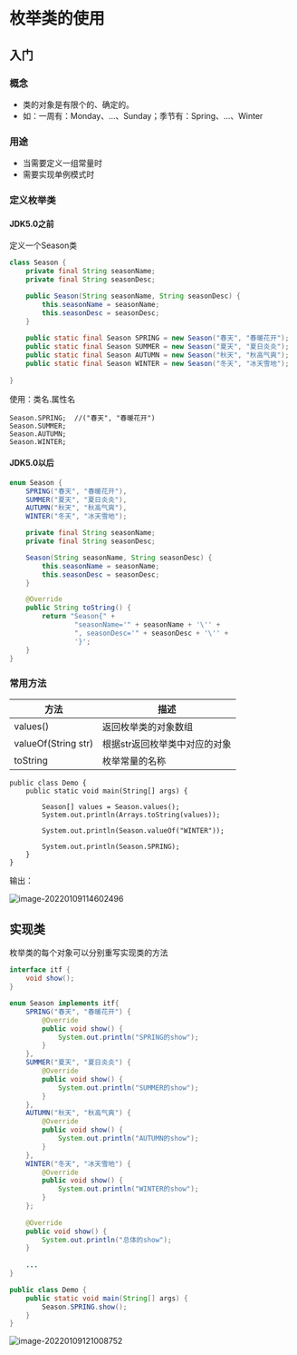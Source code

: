 # 枚举类的使用

## 入门

### 概念

* 类的对象是有限个的、确定的。
* 如：一周有：Monday、...、Sunday；季节有：Spring、...、Winter

### 用途

* 当需要定义一组常量时
* 需要实现单例模式时

### 定义枚举类

#### JDK5.0之前

定义一个Season类

```java
class Season {
    private final String seasonName;
    private final String seasonDesc;

    public Season(String seasonName, String seasonDesc) {
        this.seasonName = seasonName;
        this.seasonDesc = seasonDesc;
    }
    
    public static final Season SPRING = new Season("春天", "春暖花开");
    public static final Season SUMMER = new Season("夏天", "夏日炎炎");
    public static final Season AUTUMN = new Season("秋天", "秋高气爽");
    public static final Season WINTER = new Season("冬天", "冰天雪地");
    
}
```

使用：类名.属性名

```
Season.SPRING;	//("春天", "春暖花开")
Season.SUMMER;
Season.AUTUMN;
Season.WINTER;
```

#### JDK5.0以后

```java
enum Season {
    SPRING("春天", "春暖花开"),
    SUMMER("夏天", "夏日炎炎"),
    AUTUMN("秋天", "秋高气爽"),
    WINTER("冬天", "冰天雪地");

    private final String seasonName;
    private final String seasonDesc;

    Season(String seasonName, String seasonDesc) {
        this.seasonName = seasonName;
        this.seasonDesc = seasonDesc;
    }

    @Override
    public String toString() {
        return "Season{" +
                "seasonName='" + seasonName + '\'' +
                ", seasonDesc='" + seasonDesc + '\'' +
                '}';
    }
}
```

### 常用方法

| 方法                | 描述                          |
| ------------------- | ----------------------------- |
| values()            | 返回枚举类的对象数组          |
| valueOf(String str) | 根据str返回枚举类中对应的对象 |
| toString            | 枚举常量的名称                |

```
public class Demo {
    public static void main(String[] args) {

        Season[] values = Season.values();
        System.out.println(Arrays.toString(values));

        System.out.println(Season.valueOf("WINTER"));

        System.out.println(Season.SPRING);
    }
}
```

输出：

![image-20220109114602496](https://gitee.com/yangtao8453/picgo/raw/master/img/image-20220109114602496.png)

## 实现类

枚举类的每个对象可以分别重写实现类的方法

```java
interface itf {
    void show();
}

enum Season implements itf{
    SPRING("春天", "春暖花开") {
        @Override
        public void show() {
            System.out.println("SPRING的show");
        }
    },
    SUMMER("夏天", "夏日炎炎") {
        @Override
        public void show() {
            System.out.println("SUMMER的show");
        }
    },
    AUTUMN("秋天", "秋高气爽") {
        @Override
        public void show() {
            System.out.println("AUTUMN的show");
        }
    },
    WINTER("冬天", "冰天雪地") {
        @Override
        public void show() {
            System.out.println("WINTER的show");
        }
    };
    
    @Override
    public void show() {
        System.out.println("总体的show");
    }
    
    ...
}
```

```java
public class Demo {
    public static void main(String[] args) {
        Season.SPRING.show();
    }
}
```

![image-20220109121008752](https://gitee.com/yangtao8453/picgo/raw/master/img/image-20220109121008752.png)

